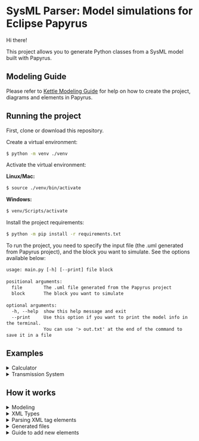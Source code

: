 # SysML Parser: Model simulations for Eclipse Papyrus

Hi there!

This project allows you to generate Python classes from a SysML model built with Papyrus. 

## Modeling Guide

Please refer to <a href="https://github.com/anapschuch/sysml-parser/blob/main/docs/Modeling%20Guide%20-%20Electric%20Kettle.pdf" target="_blank">Kettle Modeling Guide</a> for help on 
how to create the project, diagrams and elements in Papyrus.
## Running the project

First, clone or download this repository.

Create a virtual environment:

```bash
$ python -m venv ./venv
```

Activate the virtual environment:

**Linux/Mac:**
```bash
$ source ./venv/bin/activate
```

**Windows:**
```bash
$ venv/Scripts/activate
```

Install the project requirements:
```bash
$ python -m pip install -r requirements.txt
```

To run the project, you need to specify the input file (the .uml generated from Papyrus project),
and the block you want to simulate. See the options available below:
```
usage: main.py [-h] [--print] file block

positional arguments:
  file        The .uml file generated from the Papyrus project
  block       The block you want to simulate

optional arguments:
  -h, --help  show this help message and exit
  --print     Use this option if you want to print the model info in the terminal.
              You can use '> out.txt' at the end of the command to save it in a file
```

## Examples

<details>
<summary> Calculator </summary>

Inside the examples' folder, you can find the *Math.uml* file, which represents the Papyrus output from a model that 
has the following block:

| Block |       Block's State Machine       |
:-------------------------:|:---------------------------------:
|![](public/Math-ParametricDiagram.png)| ![](public/Math-StateMachine.PNG) |

The block has two outputs, `x` and `y`, and an internal parameter `z`.
At each iteration, `z` is incremented by 0.01, `y` is the cosine of `z`, and `x` is the sine of `z`. In
addition, there is a state machine that resets the `z` value when it is bigger than pi.

If you want to print information about the model, type in the terminal:

```bash
$ python main.py ./examples/Math.uml Calculator --print
```

To transform this model into Python classes, you can type:

```bash
$ python main.py ./examples/Math.uml Calculator
```

The files below will be generated inside the output folder: 
```
output
├── utils
│   └─── helpers.py
├── calculator.py
├── calculator.yaml
├── calculator.PNG
└─── main.py
```

The *calculator.py* contains the Calculator block seen in the image above, 
while the *main.py* has the logic to simulate it. The *calculator.yaml* file stores the state machine
content, which will be read by Sismic, a Python library that defines and execute statecharts.

It's important to note that main has two simulation parameters set, the `dT` and `n_iter`, 
which are the time between two interactions, and the number of interactions, respectively. 
You can change it accordingly to your needs.

Additionally, by default, the *main.py* generates graphs of all output ports as a function of time. 
You can also change it as you desire.

To run this example, type:

 ```bash
$ python ./output/main.py 
```

Two graphs will be generated, one for each output port. The images below shows the outputs for `n_iter = 8000`.

x             |  y
:-------------------------:|:-------------------------:
![](public/calculator-x.png) | ![](public/calculator-y.png)

</details>

<details>
<summary> Transmission System </summary>

There is also a more complete example available. 
This one is about an automatic transmission system of a car, in which the driver can choose between the four usual 
modes: parking, reverse, neutral and drive.

This model is based on the work done by Antony Stark in his personal blog. Please take a look [here](https://x-engineer.org/vehicle-acceleration-maximum-speed-modeling-simulation/) if you require additional information.


![](public/Transmission-system-parametric-diagram.png)

It receives the following inputs:

* `dT`: time between two iterations of the simulation
* `env_cr`: road load coefficient
* `env_slope`: slope angle of the road the car is in
* `env_ro`: air density
* `env_cd`: drag coefficient
* `fa`: frontal area of the car
* `pedal_position`: the percentage of the pedal that is pressed (a number between 0 and 100)
* `current_gear`: the gear (parking, reverse, neutral and drive) that the driver is in. 
  Note that there is an order that must be followed to change gears, e.g. the driver cannot go to drive directly 
  from parking, they must go to reverse and neutral first. This logic is inside a state machine in the model, 
  so the mode will be changed only if your input is correct.
  
These inputs must be given to the simulation in the form of a file. 
You can check the *examples/inputs_transmission_system.csv* file that is available. Each line of represents an iteration, 
and an empty cell means that the input hasn't changed.

There are three outputs in this system, the engine and vehicle's speed, and the drive gear. In the drive gear, 
we can see how the automatic transmission works. 

To generate the python files for this example, type:

```bash
$ python main.py ./examples/TransmissionSystem.uml System
```

You must change the csv input in the *output/main.py* file. After that, move the terminal to the output folder and 
run the simulation:

 ```bash
$ cd output
$ python main.py 
```

Below are the outputs generated from the inputs given:

vehicle speed (m/s)        |  drive gear | engine speed (rpm)
:-------------------------:|:-------------------------:|:-------------------------:
![](public/transmission-system-vehicle-speed.png) | ![](public/transmission-system-drive-gear.png) | ![](public/transmission-system-engine-speed.png)
</details>


## How it works 

<details>
<summary> Modeling </summary>

In a Model-based Systems Engineering approach, the diagrams and artifacts are merely views of the system's model, 
which is the single source of truth. This guarantees that there's no inconsistency between the diagrams, and any change made 
will be reflected in all the views. Furthermore, it's useful when communicating with stakeholders or team members, 
due to the possibility to show only the components that are interesting for the person looking at it. 

In this context, the parser reads elements of the model, not diagrams. This means that it doesn't take into account
the diagrams you chose while developing your system, nor how you represented elements in it. What really matters 
are the connections and elements of the model. Below is a brief overview of the elements you can choose when modeling your system.

The parser allows you to simulate a block at a time. There are two ways to communicate parameters in a block: you can use 
FlowPorts when the information is coming into the block or getting out of it, and Properties to address states and internal 
parameters. To connect two elements (ports or properties), use an Item Flow. It allows you to represent the direction of the information,
from where it comes to where it goes.

If you want to represent some constraint between elements, use a Constraint Block. When defining the specification, do it through
an Opaque Expression. There you can define an equation that represents the relation between variables. Add Flow Ports to represent
the parameters that are being used in the constraint.

You can add nested blocks. To do so, please represent it as Block elements, not variables with some Block type. For example,
the System block below has two inner blocks, the VehicleSimulator and the TransmissionSystem. 

<p align="middle">
<img src="public/ModelExplorer-TransmissionSystem.PNG" width="250" alt="model-explorer"/>
</p>

You can also represent behaviors through state machines. Right now, we don't support parallel regions. Entry behaviors
and inner state machines can be added in states. Triggers must be added in transitions that are not from the initial state.
In this context, use Opaque Behaviors to represent actions in state, and Change Events to represent triggers.

Additionally, in the simulation that is generated by the parser, the state machine will be updated before the block. 
So imagine that there is an `engine_speed_param` connected to an `engine_speed` port. In this case, if there is a state machine 
that updates the value of the `engine_speed_param`, this action would be overwritten by the value coming from the port. 
Model with this in mind: in state machines, only update the value of ports or 
properties that are not updated by other block data.

<p align="middle">
<img src="public/StateMachine-update-order.png" width="250" alt="update-order"/>
</p>

</details>

<details>
<summary> XML Types </summary>

In the last section, we gave an overview of the elements that should be used when modeling the system, so they are understandable by
this parser. Here we will discuss technically the supported elements and where you can find them, and show the first step to extend this code.

If we look at the *.uml* file generated from Papyrus, we will see that it looks like the snippet below.

```xml
<ownedAttribute xmi:type="uml:Port" xmi:id="_WKF1QOESEeyXPMXG3lFeMw" name="env_cr" 
                aggregation="composite">
    <type xmi:type="uml:PrimitiveType" href="pathmap://UML_LIBRARIES/UMLPrimitiveTypes.library.uml#Real"/>
</ownedAttribute>
```

Basically, there are different tag types. Some examples are ownedAttribute, type, defaultValue and ownedRule. 
The current supported types can be seen [here](https://github.com/anapschuch/xml-parser/blob/main/source/xml_types/xml_tag.py#L4).

If we take a look at the .uml file, we will see that the project structure is built with UML types, while the SysML ones come at the end, and refer to some UML type. 
For example, for the port in the snippet above, we can see that it is the base port of a FlowPort:

```xml
<DeprecatedElements:FlowPort xmi:id="_WKHqcOESEeyXPMXG3lFeMw" base_Port="_WKF1QOESEeyXPMXG3lFeMw" 
                             direction="in"/>
```

This will be important when associating elements in the parser.

In addition to this, the tags also have different attributes, like xmi:type, xmi:id, name and base_Port. 
The current supported attributes can be seen [here](https://github.com/anapschuch/xml-parser/blob/main/source/xml_types/xml_tag_attribute.py#L4).
Furthermore, there are different *xmi_type* values, and the supported ones can be seen [here](https://github.com/anapschuch/xml-parser/blob/main/source/xml_types/xmi_type.py#L4).

In case you run the project and face an error about a not found type, you can add it in these files. 
Note that we chose to restrict the allowed types because they must be associated with some logic later. 
Having a type in these files doesn't mean the parser understands what it means and how it interacts with the other elements in the model. 
This will be covered in the next section.
</details>

<details>
<summary> Parsing XML tag elements </summary>

Basically each tag that is important for the simulation is transformed into a Python
class or is used to update an existing element. The Figureure below shows the current class files that
are used in the parser. Almost all classes derive from a Basic class, which implements
common attributes and methods. The ones that do not inherit from the Basic are simpler,
such as the `PrimitiveType`, which stores only a reference to the type.

<p align="middle">
<img src="public/uml-folder-structure.PNG" width="160" alt="uml-folder-structure"/>
<img src="public/basic-class-diagram.PNG" width="180" alt="basic-class"/>
</p>

The idea is similar to the XML tags: each class can add children and transform them
into attributes that have some meaning. For example, the code snippet below shows the
Property class. Note that, in addition to the default attributes, it has other two, `type`
and `default_value`. The method `add_child` sets these attributes, depending on the
type of child received. In the case of an unexpected child, an error is thrown.

```python
class Property(Basic):
    def __init__(self, name, xmi_id):
        super().__init__(name, xmi_id)
        self.type = None
        self.default_value = None

    def add_child(self, child):
        if type(child) is PrimitiveType:
            self.type = child.type
        elif type(child) is DefaultValue:
            self.default_value = child.value
        else:
            raise Exception("Unexpected child for UMLProperty: " + type(child))

    def print(self, indentation):
        print(' ' * indentation, f"Property: {self.xmi_id} - {self.name}", sep="")
        if self.default_value is not None:
            print(' ' * (indentation + 2), f"Default Value: {self.default_value}", sep="")
```


The `SysMLParser` class is responsible for transforming the whole XML content into
Python elements. The Figure below shows the main attributes and methods of this class. It is
important to mention that private attributes and methods were hidden in this diagram,
because they are internal to the class and exist only to help parse elements.

<p align="middle">
<img src="public/sysml_parser.png" width="250" alt="sysml-parser-class"/>
</p>

Below each element is explained with more details:
* `get_block method`: from the name given as an input, returns the block element if
it exists.
* `parse_tag method`: this is the most important function of this class. Depending on
the tag type and xmi type received, an element of one of the classes discussed above
is created or updated (or noting is done, in case of receiving a tag that is not used
in the simulation). Children of this tag are parsed recursively, and added in the
element created (using the `add_child` function mentioned before). This method
also populates the attributes of the `SysMLParser` class, as discussed in other items.

* `__init__`: method called when the class is created. Receives the path of the file in
which the model is stored. It parses this file calling the `parse_tag` function for all
children of the root node.

* `ids`: a dictionary containing all the ids that reference an element supported by
the parser. This is used when we have an element that is linked to another. For
example, Flow Ports are defined using a `base_Port`, while Constraint Blocks have a
`base_Class`. See the XML snippet below:

```xml
<Blocks:Block xmi:id="_NL_F0EqREe2YPdtfy5e7BA" base_Class="_NL9QoEqREe2YPdtfy5e7BA"/>
<PortsAndFlows:ItemFlow xmi:id="_hk7oAEqpEe2YPdtfy5e7BA" base_InformationFlow="_hk5y0EqpEe2YPdtfy5e7BA"/>
<ConstraintBlocks:ConstraintBlock xmi:id="_dlF4oEtJEe2YPdtfy5e7BA" base_Class="_dkEk8EtJEe2YPdtfy5e7BA"/>
<DeprecatedElements:FlowPort xmi:id="_gpbMUEtJEe2YPdtfy5e7BA" base_Port="_go8EIEtJEe2YPdtfy5e7BA" 
                             direction="in"/>
```

Both Blocks and Constraint Blocks reference a UML Class. Therefore, to know
the type of a class, we need to search for a tag that references its xmi:id in the
`base_Class` attribute.

* `blocks`: a vector containing all the ids of the SysML blocks found in this file. Every
time we find a tag that references a block, we add its base class id in this vector
(the base class is the element that has all the information of the block, i.e, ports,
constraints, state machines, etc). This attribute is useful because, since the tool
allows the simulation of a block in the system, when the user inputs the name of
desired block the program will search for it looking for the ids that are in this vector.
The Figure below shows the piece of code where this vector is populated.

<p align="middle">
<img src="public/code-snippet-blocks.PNG" width="500" alt="code-snippet-blocks"/>
</p>

* `items_flow` and `items_flow reversed`: dictionaries containing all the Item Flow elements found in the XML content. 
When we use an Item Flow to connect two elements, they are not necessarily created inside the block that contains its 
endings. Therefore, all the ones found in the model are saved in this attribute. For the `items_flow` dictionary, 
the keys are the source ids, while the values are a vector containing all the target ids that are connected with 
the source key. Analogous for `items_flow_reversed`, but with target ids being the keys. 

* `triggers` and `events`: when we create state machines, all transitions (excluding the one from the initial state) must 
have a trigger. As mentioned in the 'Modeling' section, we use Change Events to represent state transitions. For example, 
take a look at the two snippets below. In the first one, the transition has a trigger with event 
attribute equals to `_ymIu4EtcEe2YPdtfy5e7BA`, referencing a Change Event that checks if `power_toggle` is enabled 
(second XML snippet).
```xml
<transition xmi:type="uml:Transition" xmi:id="_wM6qMEtbEe2YPdtfy5e7BA" source="_nryWoEtbEe2YPdtfy5e7BA" 
            target="_jvKJAEtbEe2YPdtfy5e7BA">
    <trigger xmi:type="uml:Trigger" xmi:id="_ViFUYEtdEe2YPdtfy5e7BA" event="_ymIu4EtcEe2YPdtfy5e7BA"/>
</transition>
```

```xml
<packagedElement xmi:type="uml:ChangeEvent" xmi:id="_ymIu4EtcEe2YPdtfy5e7BA" name="power on">
    <changeExpression xmi:type="uml:OpaqueExpression" xmi:id="_OrWGEEtdEe2YPdtfy5e7BA">
        <language>Natural language</language>
        <body>power_toggle</body>
    </changeExpression>
</packagedElement>
```

Therefore, since events allow the transitions to happen, the triggers dictionary
stores all the triggers that are attached with an event, which is the dictionary key.
In addition, the events data structure stores the event info, based on the event id,
which is the key for this dictionary.

<p align="middle">
<img src="public/code-snippet-events-and-triggers.PNG" width="500" alt="events and triggers"/>
</p>

</details>
<details>
<summary>Generated files</summary>

To walk through how the files are generated, we will be using the Calculator example. The Figure below shows
the class diagram for the source code generated for this example.

<p align="middle">
<img src="public/calculator.png" width="600" alt="calculator-class-diagram"/>
</p>

Blocks are transformed into classes that inherit from a helper class called `Block`, while
Constraint Blocks inherit from `ConstraintBlock` helper class. Both of this helpers inherit
from the `Basic` class. The file `generator.py`, located inside the source folder, contains the
auxiliary functions used to generate the classes and output files in general. Below we will
cover how constraints, state machines and blocks are generated with more details.

### Constraints

All constraints from a block are transformed into classes and their code is stored
in the same file of the block. For example, the Calculator class is stored in the file
`calculator.py`, which has the implementation of this class and the internal constraint
blocks X, Y and Z. The code that implements a Constraint Block is really simple, and an
example is shown below.

```python
class Y(ConstraintBlock):
    def __init__(self):
        super().__init__()
        self.inputs = ['_fe9qkDlREe2ZHoYOIYCrsA']
        self.add_port('_ccR8sDlREe2ZHoYOIYCrsA', 'y')
        self.add_port('_fe9qkDlREe2ZHoYOIYCrsA', 'z')

    def update(self):
        if not self.check_if_all_values_are_set():
            return

        self.attrs['y']=cos(self.attrs['z'])
```

Basically, all input and output ports are added in the initialization, and the inputs are
also stored in a vector called `inputs`. This is used to check if all input port values are set,
so the outputs can be calculated. In addition, there is an `update` function that updates
the output values based on the inputs.

### State Machines

To deal with state machine behaviors, we are using a Python library called Sismic,
which provides a set of tools to define and execute statecharts.
Inside the parser code, there is a class called `StateMachineGenerator`, that will transform
an instantiation of the class `StateMachine` into a `.yaml` file that can be read by this library.
The snippet below shows the generated `.yaml` file for the Calculator’s state machine.

```yaml
statechart:
  name: Calculator
  root state:
    name: Region
    initial: Reset
    states:
      - name: Reset
        on entry: |
          attrs['z'] = 0
        transitions:
          - target: Reset
            event: reset z

```

Once this file is generated, an attribute that stores the state machine is created in the
main block. For example, looking back at the class diagram, the class Calculator has an attribute
called `calculator_sm`.

Note that in the yaml file the events are mentioned using their name. That said, blocks
also have an `update_state_machine` function that execute events based on their specification. 
To generate this function, the triggers and events dictionaries of the `SysMLParser`
class mentioned earlier are used. Below is the code that updates the Calculator’s state
machine.

```python
    def update_state_machine(self):
        if not self.check_if_all_values_are_set():
            return
        if self.attrs['z'] >= pi:
            self.calculator_sm.queue('reset z')
        self.calculator_sm.execute()
```

### Blocks

Blocks have helpers functions inherited from the helper class to define ports, properties
and inner classes (i.e, other blocks or constraint blocks), used when the class is initialized.
Another important concept for blocks is the order in which their internal structures are
updated, based on the Items Flow.

This order is calculated recursively, starting from the output ports. That is the reason
we have the structure `items_flow_reversed` in the parser. For example, if we look back
at the diagrams for the Calculator example, we will note that the outputs y and x depend on the Constraint Blocks Y
and X, respectively. Both of them depend on the internal property z, which depends on
the Constraint Block Z. Therefore, we must start considering the z value, then we can
update the constraint block Z, and after that update constraints X and Y, that will lead
to the output values. The order in which the items should be updated is stored in the
`update_order` attribute of each block.


In addition, all blocks have a function update that is inherited from the helper class
Block. In this function, the state machine is first updated, and then each internal structure
is also updated, based on the order defined by the `update_order` attribute. Furthermore,
the items flow are used to connect elements, updating parameters and port values.



</details>
<details>
<summary>Guide to add new elements</summary>

The steps below summarise what is needed to add new elements in the parser.

* First of all, the XML types of the element you want to add support to must be allowed in the program. 
Therefore, check if the enumerations `XMLTagTypes`, `XMLTagAttributeTypes` and `XMITypeTypes` contain the types 
of this new element. Look back at section XML Types further details.
    
* Go to the `SysMLParser` class. There, a function named `parse_tag` is responsible to transform a XML tag into some 
Python structure. It can be a class, such as the ones located inside the `source/classes` folder, or it can 
reference an element that already exists.

  - In case it is a new class: start by creating the class in the folder mentioned in the last paragraph. 
  After that, this element can be added inside another class as a child, or can be an independent structure, 
  such as the blocks. In the first scenario, you must go to the parent class and threat how this child will be added. 
  For an example on how to do so, look back at section 'Parsing XML tag elements' and see how the default value or 
  primitive type children are added for the property class. In the other scenario, add an attribute inside the 
  `SysMLParser` class that will store elements of this type. For example, you could add a `requirements` attribute to 
  store the Requirement Blocks. 
  - In case you are modifying an existing element: as mentioned earlier, some XML elements reference others using attributes
such as `base_Port` and `base_Class`. Therefore, to find this base element, use the `ids` dictionary of the parser class. 
After that, you can update the base element based on your needs.
      

* This last step depends on the element that you want to add and its scope in the model.
  - If the element is related to state machines: you should start checking how this structure or behavior can be 
  represented in Sismic, the Python library this work uses to define and execute state machines. After that, 
  the class `StateMachineGenerator` deals with transforming the Python classes into the `yaml` content that is 
  understandable by this state chart library.
        
  - Otherwise, this new element should probably be treated inside one of the auxiliary functions located in the 
  `generator.py` file. For example, the `generate_constraint_code` function deals with Constraint Blocks, while 
  `generate_output_files` function deals with the main Block classes.
    
Furthermore, if you are working with elements that do not affect the simulation itself, you can treat them 
directly in the main file. For example, we have mentioned that the `print_blocks_info` function, that prints the model 
information in the console, is called when the program runs with the print flag. In this scenario, if you only want 
to print the requirements, for example, you could create another flag in the execution options, add a function to 
implement the print logic and reference it in the main file. 
</details>